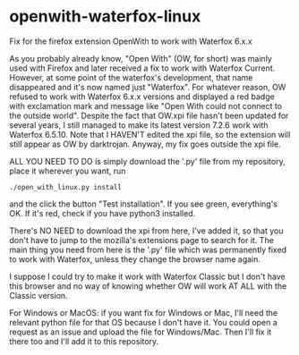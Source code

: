 # openwith-waterfox-linux
Fix for the firefox extension OpenWith to work with Waterfox 6.x.x

As you probably already know, "Open With" (OW, for short) was mainly used with Firefox and later received a fix to work with Waterfox Current. However, at some point of the waterfox's development, that name disappeared and it's now named just "Waterfox". For whatever reason, OW refused to work with Waterfox 6.x.x versions and displayed a red badge with exclamation mark and message like "Open With could not connect to the outside world".
Despite the fact that OW.xpi file hasn't been updated for several years, I still managed to make its latest version 7.2.6  work with Waterfox 6.5.10. Note that I HAVEN'T edited the xpi file, so the extension will still appear as OW by darktrojan.
Anyway, my fix goes outside the xpi file.

ALL YOU NEED TO DO is simply download the '.py' file from my repository, place it wherever you want, run

```
./open_with_linux.py install
```
and the click the button "Test installation".
If  you see green, everything's OK. If it's red, check if you have python3 installed.

There's NO NEED to download the xpi from here, I've added it, so that you don't have to jump to the mozilla's extensions page to search for it.
The main thing you need from here is the '.py' file which was permanently fixed to work with Waterfox, unless they change the browser name again.

I suppose I could try to make it work with Waterfox Classic but I don't have this browser and no way of knowing whether OW will work AT ALL with the Classic version.

For Windows or MacOS: if you want fix for Windows or Mac, I'll need the relevant python file for that OS because I don't have it. You could open a request as an issue and upload the file for Windows/Mac. Then I'll fix it there too and I'll add it to this repository.
